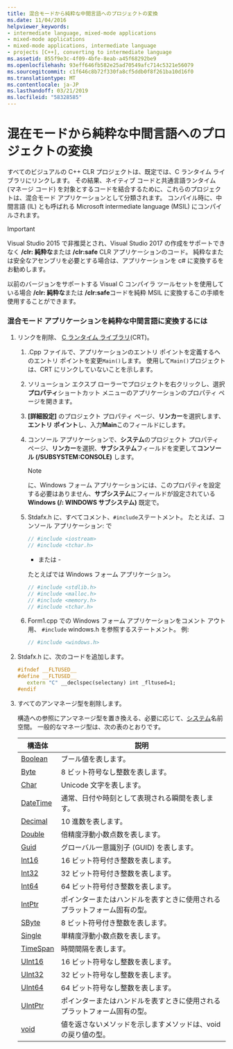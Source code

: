 ```yaml
---
title: 混合モードから純粋な中間言語へのプロジェクトの変換
ms.date: 11/04/2016
helpviewer_keywords:
- intermediate language, mixed-mode applications
- mixed-mode applications
- mixed-mode applications, intermediate language
- projects [C++], converting to intermediate language
ms.assetid: 855f9e3c-4f09-4bfe-8eab-a45f68292be9
ms.openlocfilehash: 93eff646fb582e25ad70549afc714c5321e56079
ms.sourcegitcommit: c1f646c8b72f330fa8cf5ddb0f8f261ba10d16f0
ms.translationtype: MT
ms.contentlocale: ja-JP
ms.lasthandoff: 03/21/2019
ms.locfileid: "58328585"
---
```

# <a name="converting-projects-from-mixed-mode-to-pure-intermediate-language"></a>混在モードから純粋な中間言語へのプロジェクトの変換

すべてのビジュアルの C++ CLR プロジェクトは、既定では、C ランタイム ライブラリにリンクします。 その結果、ネイティブ コードと共通言語ランタイム (マネージ コード) を対象とするコードを結合するために、これらのプロジェクトは、混合モード アプリケーションとして分類されます。 コンパイル時に、中間言語 (IL) とも呼ばれる Microsoft intermediate language (MSIL) にコンパイルされます。

> [!IMPORTANT]
> Visual Studio 2015 で非推奨とされ、Visual Studio 2017 の作成をサポートできなく **/clr: 純粋な**または **/clr:safe** CLR アプリケーションのコード。 純粋なまたは安全なアセンブリを必要とする場合は、アプリケーションを c# に変換するをお勧めします。

以前のバージョンをサポートする Visual C コンパイラ ツールセットを使用している場合 **/clr: 純粋な**または **/clr:safe**コードを純粋 MSIL に変換するこの手順を使用することができます。

### <a name="to-convert-your-mixed-mode-application-into-pure-intermediate-language"></a>混合モード アプリケーションを純粋な中間言語に変換するには

1. リンクを削除、 [C ランタイム ライブラリ](../c-runtime-library/crt-library-features.md)(CRT)。

   1. .Cpp ファイルで、アプリケーションのエントリ ポイントを定義するへのエントリ ポイントを変更`Main()`します。 使用して`Main()`プロジェクトは、CRT にリンクしていないことを示します。

   2. ソリューション エクスプ ローラーでプロジェクトを右クリックし、選択**プロパティ**ショートカット メニューのアプリケーションのプロパティ ページを開きます。

   3. **[詳細設定]** のプロジェクト プロパティ ページ、**リンカー**を選択します、**エントリ ポイント**し、入力**Main**このフィールドにします。

   4. コンソール アプリケーションで、**システム**のプロジェクト プロパティ ページ、**リンカー**を選択、**サブシステム**フィールドを変更して**コンソール (/SUBSYSTEM:CONSOLE)** します。

      > [!NOTE]
      > に、Windows フォーム アプリケーションには、このプロパティを設定する必要はありません、**サブシステム**にフィールドが設定されている**Windows (/: WINDOWS サブシステム)** 既定で。

   5. Stdafx.h に、すべてコメント、`#include`ステートメント。 たとえば、コンソール アプリケーション: で

      ```cpp
      // #include <iostream>
      // #include <tchar.h>
      ```

       - または -

       たとえばでは Windows フォーム アプリケーション。

      ```cpp
      // #include <stdlib.h>
      // #include <malloc.h>
      // #include <memory.h>
      // #include <tchar.h>
      ```

   6. Form1.cpp での Windows フォーム アプリケーションをコメント アウト用、 `#include` windows.h を参照するステートメント。 例:

      ```cpp
      // #include <windows.h>
      ```

2. Stdafx.h に、次のコードを追加します。

   ```cpp
   #ifndef __FLTUSED__
   #define __FLTUSED__
      extern "C" __declspec(selectany) int _fltused=1;
   #endif
   ```

3. すべてのアンマネージ型を削除します。

   構造への参照にアンマネージ型を置き換える、必要に応じて、[システム](/dotnet/api/system)名前空間。 一般的なマネージ型は、次の表のとおりです。

   |構造体|説明|
   |---------------|-----------------|
   |[Boolean](/dotnet/api/system.boolean)|ブール値を表します。|
   |[Byte](/dotnet/api/system.byte)|8 ビット符号なし整数を表します。|
   |[Char](/dotnet/api/system.char)|Unicode 文字を表します。|
   |[DateTime](/dotnet/api/system.datetime)|通常、日付や時刻として表現される瞬間を表します。|
   |[Decimal](/dotnet/api/system.decimal)|10 進数を表します。|
   |[Double](/dotnet/api/system.double)|倍精度浮動小数点数を表します。|
   |[Guid](/dotnet/api/system.guid)|グローバル一意識別子 (GUID) を表します。|
   |[Int16](/dotnet/api/system.int16)|16 ビット符号付き整数を表します。|
   |[Int32](/dotnet/api/system.int32)|32 ビット符号付き整数を表します。|
   |[Int64](/dotnet/api/system.int64)|64 ビット符号付き整数を表します。|
   |[IntPtr](/dotnet/api/system.intptr)|ポインターまたはハンドルを表すときに使用されるプラットフォーム固有の型。|
   |[SByte](/dotnet/api/system.byte)|8 ビット符号付き整数を表します。|
   |[Single](/dotnet/api/system.single)|単精度浮動小数点数を表します。|
   |[TimeSpan](/dotnet/api/system.timespan)|時間間隔を表します。|
   |[UInt16](/dotnet/api/system.uint16)|16 ビット符号なし整数を表します。|
   |[UInt32](/dotnet/api/system.uint32)|32 ビット符号なし整数を表します。|
   |[UInt64](/dotnet/api/system.uint64)|64 ビット符号なし整数を表します。|
   |[UIntPtr](/dotnet/api/system.uintptr)|ポインターまたはハンドルを表すときに使用されるプラットフォーム固有の型。|
   |[void](/dotnet/api/system.void)|値を返さないメソッドを示しますメソッドは、void の戻り値の型。|